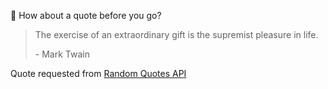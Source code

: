 📣 How about a quote before you go?

> The exercise of an extraordinary gift is the supremist pleasure in life.
>
> <p>- Mark Twain</p>

Quote requested from [Random Quotes API](https://github.com/lukePeavey/quotable)
